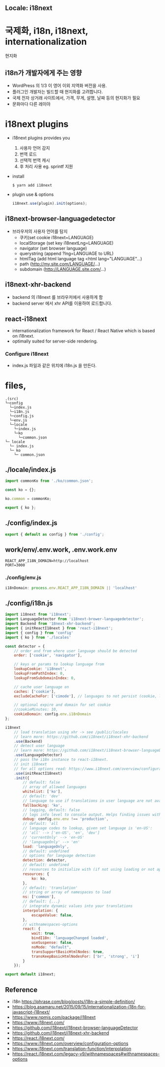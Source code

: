 Locale: i18next
--
# 국제화, i18n, i18next, internationalization
현지화
## i18n가 개발자에게 주는 영향
* WordPress 의 1/3 이 영어 이외 지역화 버전을 사용. 
* 플러그인 개발자는 빌드할 때 현지화를 고려합니다.
* 국제 전자 상거래 사이트에서, 가격, 무게, 설명, 날짜 등의 현지화가 필요
* 문화마다 다른 레이아

# i18next plugins
* i18next plugins provides you
    1. 사용자 언어 감지
    2. 번역 로드
    3. 선택적 번역 캐시
    4. 후 처리 사용 eg. sprintf 지원

* install 
    ```shell script
    $ yarn add i18next
    ```
* plugin use & options
    ```javascript
    i18next.use(plugin).init(options);
    ```

## i18next-browser-languagedetector
* 브라우저의 사용자 언어를 탐지
    * 쿠키(set cookie i18next=LANGUAGE)
    * localStorage (set key i18nextLng=LANGUAGE)
    * navigator (set browser language)
    * querystring (append ?lng=LANGUAGE to URL)
    * htmlTag (add html language tag <html lang="LANGUAGE"...)
    * path (http://my.site.com/LANGUAGE/...)
    * subdomain (http://LANGUAGE.site.com/...)

## i18next-xhr-backend
* backend 의 i18next 를 브라우저에서 사용하게 함
* backend server 에서 xhr API를 이용하여 로드합니다.

## react-i18next
* internationalization framework for React / React Native which is based on i18next.
* optimally suited for server-side rendering.

### Configure i18next
* index.js 파일과 같은 위치에 i18n.js 을 만든다.


# files,
``` shell script
.(src)
└─config       
  └─index.js        
  └─i18n.js        
  └─config.js    
  └─env.js       
  └─locale
    └─index.js
    └─ko
      └─common.json
└─ locale
  └─ index.js
  └─ ko
    └─ common.json  
```

## ./locale/index.js
```javascript
import commonKo from './ko/common.json';

const ko = {};

ko.common = commonKo;

export { ko };
```

## ./config/index.js
```javascript
export { default as config } from './config';
```

## work/env/.env.work, .env.work.env
```
REACT_APP_I18N_DOMAIN=http://localhost
PORT=3000
```
### ./config/env.js
```javascript
i18nDomain: process.env.REACT_APP_I18N_DOMAIN || 'localhost'
```

## ./config/i18n.js

```javascript
import i18next from 'i18next';
import LanguageDetector from 'i18next-brower-languagedetector';
import Backend from '18next-xhr-backend';
import { initReactI18next } from 'react-i18next';
import { config } from 'config'
import { ko } from './locales'

const detector = {
    // order and from where user language should be detected
    order: ['cookie', 'navigator'],

    // keys or params to lookup language from
    lookupCookie: 'i18next',
    lookupFromPathIndex: 0,
    lookupFromSubdomainIndex: 0,

    // cache user language on
    caches: ['cookie'],
    excludeCacheFor: ['cimode'], // languages to not persist (cookie, localStorage)

    // optional expire and domain for set cookie
    //cookieMinutes: 10,
    cookieDomain: config.env.i18nDomain
};

i18next
    // load translation using xhr -> see /public/locales
    // learn more: https://github.com/i18next/i18next-xhr-backend
    .use(Backend)
    // detect user language
    // learn more: https://github.com/i18next/i18next-browser-languageDetector
    .use(LanguageDetector)
    // pass the i18n instance to react-i18next.
    // init i18next
    // for all options read: https://www.i18next.com/overview/configuration-options
    .use(initReactI18next)
    .init({
        // default: false
        // array of allowed languages
        whitelist: ['ko'],
        // default: 'dev'
        // language to use if translations in user language are not available.
        fallbackLng: 'ko',
        // logging, default: false
        // logs info level to console output. Helps finding issues with loading not working
        debug: config.env.env !== 'production',
        // default: 'all
        // language codes to lookup, given set language is 'en-US':
        // 'all' --> ['en-US', 'en', 'dev']
        // 'currentOnly' --> 'en-US'
        // 'languageOnly' --> 'en'
        load: 'languageOnly',
        // default: undefined
        // options for language detection
        detection: detector,
        // default: undefined
        // resources to initialize with (if not using loading or not appending using addResourceBundle)
        resources: {
            ko: ko,
        },
        // default: 'translation'
        // string or array of namespaces to load
        ns: ['common'],
        // default: {...}
        // integrate dynamic values into your translations
        interpolation: {
            escapeValue: false,
        },
        // withnamespaces-options
        react: {
            wait: true,
            bindI18n: 'languageChanged loaded',
            useSuspense: false,
            nsMode: "default",
            transSupportBasicHtmlNodes: true,
            transKeepBasicHtmlNodesFor: ['br', 'strong', 'i']
        }
    });

export default i18next;
```


Reference
--
* i18n https://phrase.com/blog/posts/i18n-a-simple-definition/
* https://blog.asamaru.net/2015/09/15/internationalization-i18n-for-javascript-i18next/
* https://www.npmjs.com/package/i18next
* https://www.i18next.com/
* https://github.com/i18next/i18next-browser-languageDetector
* https://github.com/i18next/i18next-xhr-backend
* https://react.i18next.com/
* https://www.i18next.com/overview/configuration-options
* https://www.i18next.com/translation-function/interpolation
* https://react.i18next.com/legacy-v9/withnamespaces#withnamespaces-options
